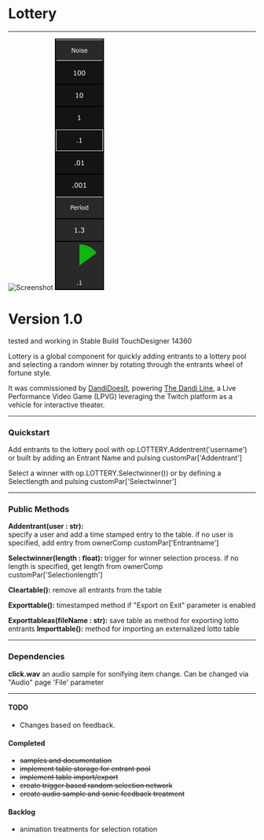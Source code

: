 # Lottery  

---

![Screenshot](/ValueLadder/lib/samples/demo.gif) ![Screenshot](/ValueLadder/lib/samples/icon.jpg)

# Version 1.0
tested and working in Stable Build TouchDesigner 14360

Lottery is a global component for quickly adding entrants to a
lottery pool and selecting a random winner by rotating through the entrants wheel of fortune style. 

It was commissioned by [DandiDoesIt](https://www.patreon.com/DandiDoesIt), powering [The Dandi Line](https://www.twitch.tv/dandidoesi), a Live Performance Video Game (LPVG) leveraging the
Twitch platform as a vehicle for interactive theater. 

---
### Quickstart

Add entrants to the lottery pool with op.LOTTERY.Addentrent('username') or
built by adding an Entrant Name and pulsing customPar['Addentrant']

Select a winner with op.LOTTERY.Selectwinner()) or by defining
a Selectlength and pulsing customPar['Selectwinner']

---

### Public Methods

**Addentrant(user : str):**  
	specify a user and add a time stamped entry to the table. 
	if no user is specified, add entry from ownerComp customPar['Entrantname']  

**Selectwinner(length : float):**
	trigger for winner selection process. if no length is specified,
	get length from ownerComp customPar['Selectionlength']

**Cleartable():**
	remove all entrants from the table

**Exporttable():**
	timestamped method if "Export on Exit" parameter is enabled

**Exporttableas(fileName : str):**
	save table as method for exporting lotto entrants
**Importtable():**
	method for importing an externalized lotto table

---

### Dependencies

**click.wav** 
an audio sample for sonifying item change. Can be changed via "Audio"
page 'File' parameter

---
#### TODO

* Changes based on feedback.

#### Completed
* ~~samples and documentation~~
* ~~implement table storage for entrant pool~~
* ~~implement table import/export~~
* ~~create trigger based random selection network~~
* ~~create audio sample and sonic feedback treatment~~
  
#### Backlog 
* animation treatments for selection rotation




